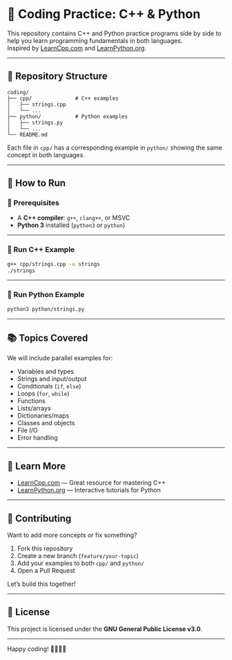 # 🧠 Coding Practice: C++ & Python

This repository contains C++ and Python practice programs side by side to help you learn programming fundamentals in both languages.  
Inspired by [LearnCpp.com](https://www.learncpp.com) and [LearnPython.org](https://www.learnpython.org).

---

## 📁 Repository Structure

```
coding/
├── cpp/              # C++ examples
│   ├── strings.cpp
│   └── ...
├── python/           # Python examples
│   ├── strings.py
│   └── ...
└── README.md
```

Each file in `cpp/` has a corresponding example in `python/` showing the same concept in both languages.

---

## 🚀 How to Run

### 🧰 Prerequisites

- A **C++ compiler**: `g++`, `clang++`, or MSVC
- **Python 3** installed (`python3` or `python`)

---

### 🏃 Run C++ Example

```bash
g++ cpp/strings.cpp -o strings
./strings
```

---

### 🏃 Run Python Example

```bash
python3 python/strings.py
```

---

## 📚 Topics Covered

We will include parallel examples for:

- Variables and types
- Strings and input/output
- Conditionals (`if`, `else`)
- Loops (`for`, `while`)
- Functions
- Lists/arrays
- Dictionaries/maps
- Classes and objects
- File I/O
- Error handling

---

## 📘 Learn More

- [LearnCpp.com](https://www.learncpp.com) — Great resource for mastering C++
- [LearnPython.org](https://www.learnpython.org) — Interactive tutorials for Python

---

## 🤝 Contributing

Want to add more concepts or fix something?

1. Fork this repository  
2. Create a new branch (`feature/your-topic`)  
3. Add your examples to both `cpp/` and `python/`  
4. Open a Pull Request

Let’s build this together!

---

## 📄 License

This project is licensed under the **GNU General Public License v3.0**.

---

Happy coding! 👨‍💻👩‍💻